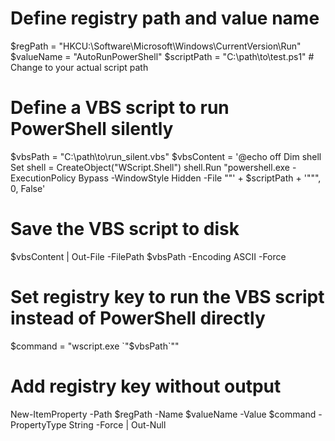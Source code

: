 # Define registry path and value name
$regPath = "HKCU:\Software\Microsoft\Windows\CurrentVersion\Run"
$valueName = "AutoRunPowerShell"
$scriptPath = "C:\path\to\test.ps1"  # Change to your actual script path

# Define a VBS script to run PowerShell silently
$vbsPath = "C:\path\to\run_silent.vbs"
$vbsContent = '@echo off
Dim shell
Set shell = CreateObject("WScript.Shell")
shell.Run "powershell.exe -ExecutionPolicy Bypass -WindowStyle Hidden -File ""' + $scriptPath + '""", 0, False'

# Save the VBS script to disk
$vbsContent | Out-File -FilePath $vbsPath -Encoding ASCII -Force

# Set registry key to run the VBS script instead of PowerShell directly
$command = "wscript.exe `"$vbsPath`""

# Add registry key without output
New-ItemProperty -Path $regPath -Name $valueName -Value $command -PropertyType String -Force | Out-Null
